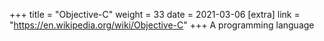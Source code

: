 +++
title = "Objective-C"
weight = 33
date = 2021-03-06
[extra]
link = "https://en.wikipedia.org/wiki/Objective-C"
+++
A programming language

